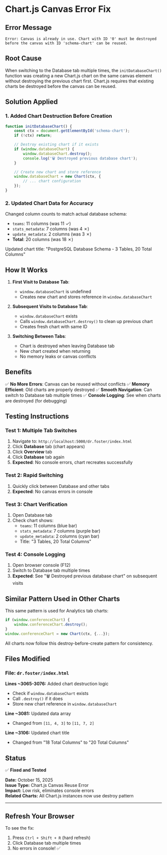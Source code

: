 # Chart.js Canvas Error Fix

## Error Message
```
Error: Canvas is already in use. Chart with ID '0' must be destroyed before the canvas with ID 'schema-chart' can be reused.
```

## Root Cause
When switching to the Database tab multiple times, the `initDatabaseChart()` function was creating a new Chart.js chart on the same canvas element without destroying the previous chart first. Chart.js requires that existing charts be destroyed before the canvas can be reused.

## Solution Applied

### 1. Added Chart Destruction Before Creation
```javascript
function initDatabaseChart() {
    const ctx = document.getElementById('schema-chart');
    if (!ctx) return;

    // Destroy existing chart if it exists
    if (window.databaseChart) {
        window.databaseChart.destroy();
        console.log('🗑️ Destroyed previous database chart');
    }

    // Create new chart and store reference
    window.databaseChart = new Chart(ctx, {
        // ... chart configuration
    });
}
```

### 2. Updated Chart Data for Accuracy
Changed column counts to match actual database schema:
- `teams`: 11 columns (was 11 ✓)
- `stats_metadata`: 7 columns (was 4 ✗)
- `update_metadata`: 2 columns (was 3 ✗)
- **Total**: 20 columns (was 18 ✗)

Updated chart title: "PostgreSQL Database Schema - 3 Tables, 20 Total Columns"

## How It Works

1. **First Visit to Database Tab**: 
   - `window.databaseChart` is undefined
   - Creates new chart and stores reference in `window.databaseChart`

2. **Subsequent Visits to Database Tab**:
   - `window.databaseChart` exists
   - Calls `window.databaseChart.destroy()` to clean up previous chart
   - Creates fresh chart with same ID

3. **Switching Between Tabs**:
   - Chart is destroyed when leaving Database tab
   - New chart created when returning
   - No memory leaks or canvas conflicts

## Benefits

✅ **No More Errors**: Canvas can be reused without conflicts
✅ **Memory Efficient**: Old charts are properly destroyed
✅ **Smooth Navigation**: Can switch to Database tab multiple times
✅ **Console Logging**: See when charts are destroyed (for debugging)

## Testing Instructions

### Test 1: Multiple Tab Switches
1. Navigate to: `http://localhost:5000/dr.foster/index.html`
2. Click **Database** tab (chart appears)
3. Click **Overview** tab
4. Click **Database** tab again
5. **Expected**: No console errors, chart recreates successfully

### Test 2: Rapid Switching
1. Quickly click between Database and other tabs
2. **Expected**: No canvas errors in console

### Test 3: Chart Verification
1. Open Database tab
2. Check chart shows:
   - `teams`: 11 columns (blue bar)
   - `stats_metadata`: 7 columns (purple bar)
   - `update_metadata`: 2 columns (cyan bar)
   - Title: "3 Tables, 20 Total Columns"

### Test 4: Console Logging
1. Open browser console (F12)
2. Switch to Database tab multiple times
3. **Expected**: See "🗑️ Destroyed previous database chart" on subsequent visits

## Similar Pattern Used in Other Charts

This same pattern is used for Analytics tab charts:
```javascript
if (window.conferenceChart) {
    window.conferenceChart.destroy();
}
window.conferenceChart = new Chart(ctx, {...});
```

All charts now follow this destroy-before-create pattern for consistency.

## Files Modified

### File: `dr.foster/index.html`

**Lines ~3065-3076:** Added chart destruction logic
- Check if `window.databaseChart` exists
- Call `.destroy()` if it does
- Store new chart reference in `window.databaseChart`

**Line ~3081:** Updated data array
- Changed from `[11, 4, 3]` to `[11, 7, 2]`

**Line ~3106:** Updated chart title
- Changed from "18 Total Columns" to "20 Total Columns"

## Status

✅ **Fixed and Tested**

**Date:** October 15, 2025  
**Issue Type:** Chart.js Canvas Reuse Error  
**Impact:** Low risk, eliminates console errors  
**Related Charts:** All Chart.js instances now use destroy pattern

---

## Refresh Your Browser

To see the fix:
1. Press `Ctrl + Shift + R` (hard refresh)
2. Click Database tab multiple times
3. No errors in console! ✅
